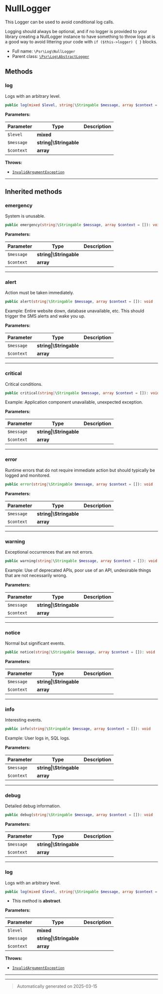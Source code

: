 
# NullLogger

This Logger can be used to avoid conditional log calls.

Logging should always be optional, and if no logger is provided to your
library creating a NullLogger instance to have something to throw logs at
is a good way to avoid littering your code with `if ($this->logger) { }`
blocks.

* Full name: `\Psr\Log\NullLogger`
* Parent class: [`\Psr\Log\AbstractLogger`](./AbstractLogger.md)




## Methods


### log

Logs with an arbitrary level.

```php
public log(mixed $level, string|\Stringable $message, array $context = []): void
```








**Parameters:**

| Parameter | Type | Description |
|-----------|------|-------------|
| `$level` | **mixed** |  |
| `$message` | **string&#124;\Stringable** |  |
| `$context` | **array** |  |




**Throws:**

- [`InvalidArgumentException`](./InvalidArgumentException.md)



***


## Inherited methods


### emergency

System is unusable.

```php
public emergency(string|\Stringable $message, array $context = []): void
```








**Parameters:**

| Parameter | Type | Description |
|-----------|------|-------------|
| `$message` | **string&#124;\Stringable** |  |
| `$context` | **array** |  |





***

### alert

Action must be taken immediately.

```php
public alert(string|\Stringable $message, array $context = []): void
```

Example: Entire website down, database unavailable, etc. This should
trigger the SMS alerts and wake you up.






**Parameters:**

| Parameter | Type | Description |
|-----------|------|-------------|
| `$message` | **string&#124;\Stringable** |  |
| `$context` | **array** |  |





***

### critical

Critical conditions.

```php
public critical(string|\Stringable $message, array $context = []): void
```

Example: Application component unavailable, unexpected exception.






**Parameters:**

| Parameter | Type | Description |
|-----------|------|-------------|
| `$message` | **string&#124;\Stringable** |  |
| `$context` | **array** |  |





***

### error

Runtime errors that do not require immediate action but should typically
be logged and monitored.

```php
public error(string|\Stringable $message, array $context = []): void
```








**Parameters:**

| Parameter | Type | Description |
|-----------|------|-------------|
| `$message` | **string&#124;\Stringable** |  |
| `$context` | **array** |  |





***

### warning

Exceptional occurrences that are not errors.

```php
public warning(string|\Stringable $message, array $context = []): void
```

Example: Use of deprecated APIs, poor use of an API, undesirable things
that are not necessarily wrong.






**Parameters:**

| Parameter | Type | Description |
|-----------|------|-------------|
| `$message` | **string&#124;\Stringable** |  |
| `$context` | **array** |  |





***

### notice

Normal but significant events.

```php
public notice(string|\Stringable $message, array $context = []): void
```








**Parameters:**

| Parameter | Type | Description |
|-----------|------|-------------|
| `$message` | **string&#124;\Stringable** |  |
| `$context` | **array** |  |





***

### info

Interesting events.

```php
public info(string|\Stringable $message, array $context = []): void
```

Example: User logs in, SQL logs.






**Parameters:**

| Parameter | Type | Description |
|-----------|------|-------------|
| `$message` | **string&#124;\Stringable** |  |
| `$context` | **array** |  |





***

### debug

Detailed debug information.

```php
public debug(string|\Stringable $message, array $context = []): void
```








**Parameters:**

| Parameter | Type | Description |
|-----------|------|-------------|
| `$message` | **string&#124;\Stringable** |  |
| `$context` | **array** |  |





***

### log

Logs with an arbitrary level.

```php
public log(mixed $level, string|\Stringable $message, array $context = []): void
```




* This method is **abstract**.



**Parameters:**

| Parameter | Type | Description |
|-----------|------|-------------|
| `$level` | **mixed** |  |
| `$message` | **string&#124;\Stringable** |  |
| `$context` | **array** |  |




**Throws:**

- [`InvalidArgumentException`](./InvalidArgumentException.md)



***


***
> Automatically generated on 2025-03-15
